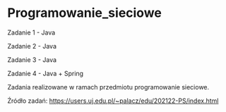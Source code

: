 # Programowanie_sieciowe

Zadanie 1 - Java

Zadanie 2 - Java

Zadanie 3 - Java

Zadanie 4 - Java + Spring

Zadania realizowane w ramach przedmiotu programowanie sieciowe.

Źródło zadań: https://users.uj.edu.pl/~palacz/edu/202122-PS/index.html
